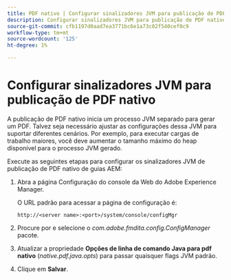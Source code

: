 ```yaml
---
title: PDF nativo | Configurar sinalizadores JVM para publicação de PDF nativo
description: Configurar sinalizadores JVM para publicação de PDF nativo
source-git-commit: cfb1197d0aad7ea3771bc6e1a73c02f540cef0c9
workflow-type: tm+mt
source-wordcount: '125'
ht-degree: 1%

---
```



# Configurar sinalizadores JVM para publicação de PDF nativo

A publicação de PDF nativo inicia um processo JVM separado para gerar um PDF. Talvez seja necessário ajustar as configurações dessa JVM para suportar diferentes cenários. Por exemplo, para executar cargas de trabalho maiores, você deve aumentar o tamanho máximo do heap disponível para o processo JVM gerado.

Execute as seguintes etapas para configurar os sinalizadores JVM de publicação de PDF nativo de guias AEM:

1. Abra a página Configuração do console da Web do Adobe Experience Manager.

   O URL padrão para acessar a página de configuração é:

   ```http
   http://<server name>:<port>/system/console/configMgr
   ```

1. Procure por e selecione o *com.adobe.fmdita.config.ConfigManager* pacote.

1. Atualizar a propriedade **Opções de linha de comando Java para pdf nativo** (*native.pdf.java.opts*) para passar quaisquer flags JVM padrão.



1. Clique em **Salvar**.